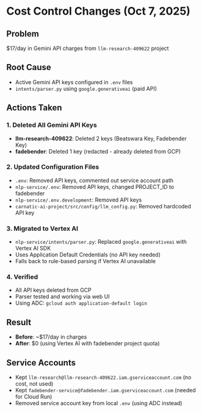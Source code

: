 # Cost Control Changes (Oct 7, 2025)

## Problem
$17/day in Gemini API charges from `llm-research-409622` project

## Root Cause
- Active Gemini API keys configured in `.env` files
- `intents/parser.py` using `google.generativeai` (paid API)

## Actions Taken

### 1. Deleted All Gemini API Keys
- **llm-research-409622**: Deleted 2 keys (Beatswara Key, Fadebender Key)
- **fadebender**: Deleted 1 key (redacted - already deleted from GCP)

### 2. Updated Configuration Files
- `.env`: Removed API keys, commented out service account path
- `nlp-service/.env`: Removed API keys, changed PROJECT_ID to fadebender
- `nlp-service/.env.development`: Removed API keys
- `carnatic-ai-project/src/config/llm_config.py`: Removed hardcoded API key

### 3. Migrated to Vertex AI
- `nlp-service/intents/parser.py`: Replaced `google.generativeai` with Vertex AI SDK
- Uses Application Default Credentials (no API key needed)
- Falls back to rule-based parsing if Vertex AI unavailable

### 4. Verified
- All API keys deleted from GCP
- Parser tested and working via web UI
- Using ADC: `gcloud auth application-default login`

## Result
- **Before**: ~$17/day in charges
- **After**: $0 (using Vertex AI with fadebender project quota)

## Service Accounts
- Kept `llm-research@llm-research-409622.iam.gserviceaccount.com` (no cost, not used)
- Kept `fadebender-service@fadebender.iam.gserviceaccount.com` (needed for Cloud Run)
- Removed service account key from local `.env` (using ADC instead)
